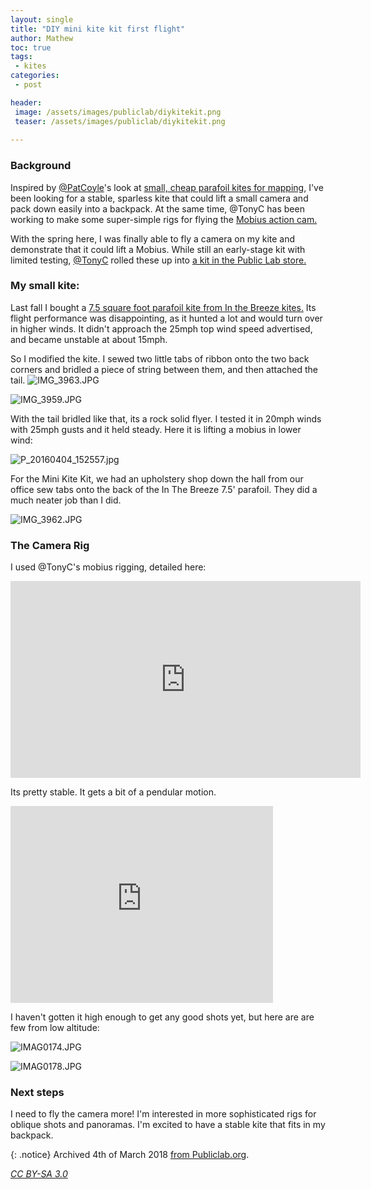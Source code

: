 ```yaml
---
layout: single
title: "DIY mini kite kit first flight"
author: Mathew
toc: true
tags:
 - kites
categories: 
 - post

header:
 image: /assets/images/publiclab/diykitekit.png
 teaser: /assets/images/publiclab/diykitekit.png
 
---
```


### Background
Inspired by [@PatCoyle](http://publiclab.org/profile/patcoyle)'s look at [small, cheap parafoil kites for mapping,](http://publiclab.org//notes/patcoyle/07-20-2015/small-parafoil-kite-for-mobius-camera) I've been looking for a stable, sparless kite that could lift a small camera and pack down easily into a backpack. At the same time, @TonyC has been working to make some super-simple rigs for flying the [Mobius action cam.](https://publiclab.org/tag/diy-mount-kit) 

With the spring here, I was finally able to fly a camera on my kite and demonstrate that it could lift a Mobius.  While still an early-stage kit with limited testing, [@TonyC](http://publiclab.org/profile/tonyc) rolled these up into [a kit in the Public Lab store.](http://store.publiclab.org/collections/mapping-kits/products/diy-mini-kite-kit)

### My small kite:
Last fall I bought a [7.5 square foot parafoil kite from In the Breeze kites.](http://www.inthebreeze.com/prod-38-1-497-282/7-5-rainbow-air-foil.htm)  Its flight performance was disappointing, as it hunted a lot and would turn over in higher winds.  It didn't approach the 25mph top wind speed advertised, and became unstable at about 15mph. 

So I modified the kite.  I sewed two little tabs of ribbon onto the two back corners and bridled a piece of string between them, and then attached the tail.
![IMG_3963.JPG](/assets/images/publiclab/IMG_3963.JPG)

![IMG_3959.JPG](/assets/images/publiclab/IMG_3959.JPG)

With the tail bridled like that, its a rock solid flyer.  I tested it in  20mph winds with 25mph gusts and it held steady.  Here it is lifting a mobius in lower wind:

![P_20160404_152557.jpg](/assets/images/publiclab/P_20160404_152557.jpg)

For the Mini Kite Kit, we had an upholstery shop down the hall from our office sew tabs onto the back of the In The Breeze 7.5' parafoil. They did a much neater job than I did. 

![IMG_3962.JPG](/assets/images/publiclab/IMG_3962.JPG)

### The Camera Rig

I used @TonyC's mobius rigging, detailed here:

<iframe width="560" height="315" src="https://www.youtube.com/embed/3bVAKGaXiUk" frameborder="0" allowfullscreen></iframe>

Its pretty stable. It gets a bit of a pendular motion.

<iframe width="420" height="315" src="https://www.youtube.com/embed/tz4TEvIfv0c" frameborder="0" allowfullscreen></iframe>

I haven't gotten it high enough to get any good shots yet, but here are are few from low altitude:

![IMAG0174.JPG](/assets/images/publiclab/IMAG0174.JPG)

![IMAG0178.JPG](/assets/images/publiclab/IMAG0178.JPG)

### Next steps
I need to fly the camera more!  I'm interested in more sophisticated rigs for oblique shots and panoramas.  I'm excited to have a stable kite that fits in my backpack. 

{: .notice} 
Archived 4th of March 2018 [from Publiclab.org](https://publiclab.org/notes/mathew/06-03-2016/diy-mini-kite-kit-first-flight).

*[CC BY-SA 3.0](https://creativecommons.org/licenses/by-sa/3.0/)*